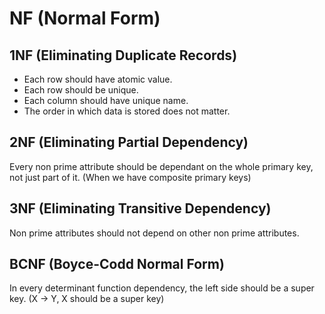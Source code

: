 # NF (Normal Form)  

## 1NF (Eliminating Duplicate Records)

- Each row should have atomic value.
- Each row should be unique.
- Each column should have unique name.
- The order in which data is stored does not matter.

## 2NF (Eliminating Partial Dependency)

Every non prime attribute should be dependant on the whole primary key, not just part of it. (When we have composite primary keys)

## 3NF (Eliminating Transitive Dependency)

Non prime attributes should not depend on other non prime attributes.

## BCNF (Boyce-Codd Normal Form)

In every determinant function dependency, the left side should be a super key. (X -> Y, X should be a super key)
